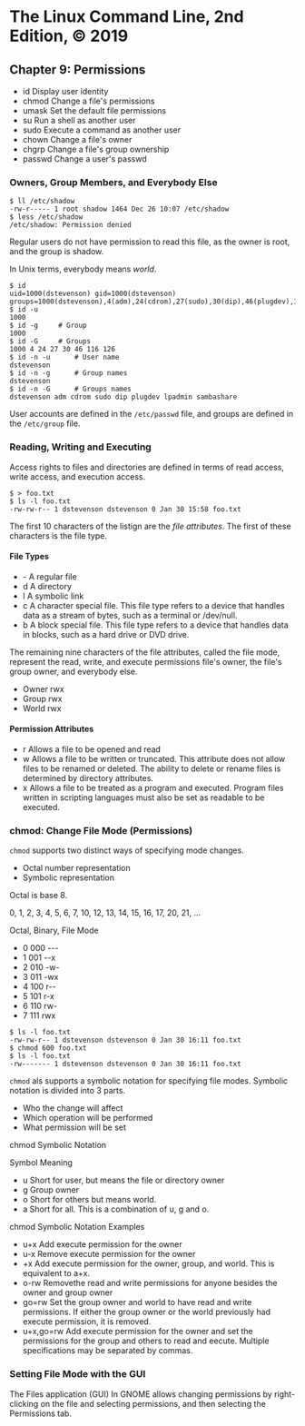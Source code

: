 # The Linux Command Line, 2nd Edition, © 2019

## Chapter 9: Permissions

* id Display user identity
* chmod Change a file's permissions
* umask Set the default file permissions
* su Run a shell as another user
* sudo Execute a command as another user
* chown Change a file's owner
* chgrp Change a file's group ownership
* passwd Change a user's passwd

### Owners, Group Members, and Everybody Else

```
$ ll /etc/shadow
-rw-r----- 1 root shadow 1464 Dec 26 10:07 /etc/shadow
$ less /etc/shadow
/etc/shadow: Permission denied
```

Regular users do not have permission to read this file, as the owner is root, and the group is shadow.

In Unix terms, everybody means _world_.

```
$ id
uid=1000(dstevenson) gid=1000(dstevenson) groups=1000(dstevenson),4(adm),24(cdrom),27(sudo),30(dip),46(plugdev),116(lpadmin),126(sambashare)
$ id -u
1000
$ id -g     # Group
1000
$ id -G     # Groups
1000 4 24 27 30 46 116 126
$ id -n -u      # User name
dstevenson
$ id -n -g      # Group names
dstevenson
$ id -n -G      # Groups names
dstevenson adm cdrom sudo dip plugdev lpadmin sambashare
```

User accounts are defined in the `/etc/passwd` file, and groups
are defined in the `/etc/group` file.

### Reading, Writing and Executing

Access rights to files and directories are defined in terms of read access, write access, and execution access.

```
$ > foo.txt
$ ls -l foo.txt
-rw-rw-r-- 1 dstevenson dstevenson 0 Jan 30 15:58 foo.txt
```

The first 10 characters of the listign are the _file attributes_. The first of these characters is the file type.

#### File Types

* \- A regular file
* d A directory
* l A symbolic link
* c A character special file. This file type refers to a device that handles data as a stream of bytes, such as a terminal or /dev/null.
* b A block special file. This file type refers to a device that handles data in blocks, such as a hard drive or DVD drive.

The remaining nine characters of the file attributes, called the file mode, represent the read, write, and execute permissions file's owner, the file's group owner, and everybody else.

* Owner rwx
* Group rwx
* World rwx

#### Permission Attributes

* r Allows a file to be opened and read
* w Allows a file to be written or truncated. This attribute does not allow files to be renamed or deleted. The ability to delete or rename files is determined by directory attributes.
* x Allows a file to be treated as a program and executed. Program files written in scripting languages must also be set as readable to be executed.


### chmod: Change File Mode (Permissions)

`chmod` supports two distinct ways of specifying mode changes.

* Octal number representation
* Symbolic representation

Octal is base 8.

0, 1, 2, 3, 4, 5, 6, 7, 10, 12, 13, 14, 15, 16, 17, 20, 21, ...

Octal, Binary, File Mode

* 0 000 ---
* 1 001 --x
* 2 010 -w-
* 3 011 -wx
* 4 100 r--
* 5 101 r-x
* 6 110 rw-
* 7 111 rwx

```
$ ls -l foo.txt
-rw-rw-r-- 1 dstevenson dstevenson 0 Jan 30 16:11 foo.txt
$ chmod 600 foo.txt
$ ls -l foo.txt
-rw------- 1 dstevenson dstevenson 0 Jan 30 16:11 foo.txt
```

`chmod` als supports a symbolic notation for specifying file modes.
Symbolic notation is divided into 3 parts.

* Who the change will affect
* Which operation will be performed
* What permission will be set

chmod Symbolic Notation

Symbol Meaning
* u Short for user, but means the file or directory owner
* g Group owner
* o Short for others but means world.
* a Short for all. This is a combination of u, g and o.

chmod Symbolic Notation Examples
* u+x Add execute permission for the owner
* u-x Remove execute permission for the owner
* +x Add execute permission for the owner, group, and world. This is equivalent to a+x.
* o-rw Removethe read and write permissions for anyone besides the owner and group owner
* go=rw Set the group owner and world to have read and write permissions. If either the group owner or the world previously had execute permission, it is removed.
* u+x,go=rw Add execute permission for the owner and set the permissions for the group and others to read and eecute. Multiple specifications may be separated by commas.

### Setting File Mode with the GUI

The Files application (GUI) In GNOME allows changing permissions by right-clicking on the file and selecting permissions, and then selecting the Permissions tab.

